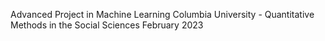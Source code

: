 Advanced Project in Machine Learning 
Columbia University - Quantitative Methods in the Social Sciences
February 2023
